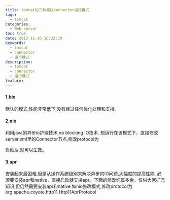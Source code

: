 ```yaml
---
title: tomcat的三种高级connector运行模式
tags:
  - tomcat
categories:
  - Web server
toc: true
date: 2013-11-16 16:22:30
keywords:
  - tomcat
  - connector
  - 运行模式
description:
  - tomcat
  - connector
  - 运行模式
feature:
---
```


#### 1.bio
默认的模式,性能非常低下,没有经过任何优化处理和支持.

#### 2.nio
利用java的异步io护理技术,no blocking IO技术.
想运行在该模式下，直接修改server.xml里的Connector节点,修改protocol为

启动后,就可以生效。
<!-- more -->
#### 3.apr
安装起来最困难,但是从操作系统级别来解决异步的IO问题,大幅度的提高性能.
必须要安装apr和native，直接启动就支持apr。下面的修改纯属多余，仅供大家扩充知识,但仍然需要安装apr和native
如nio修改模式,修改protocol为org.apache.coyote.http11.Http11AprProtocol